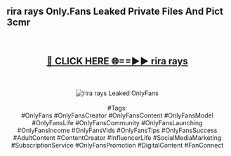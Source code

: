 <h2>rira rays Only.Fans Leaked Private Files And Pict 3cmr</h2>
<br>
<div align="center">
<h2><a href="https://mediafiles.top/rira_rays" rel="nofollow">🔴 CLICK HERE 🌐==►► rira rays</a></h2>
<br>
<br>
<a href="https://mediafiles.top/rira_rays" rel="nofollow" data-target="animated-image.originalLink"><img src="https://i.ibb.co.com/WyWwxjT/player-gif2.gif" alt="rira rays Leaked OnlyFans" style="max-width: 100%; display: inline-block;" data-target="animated-image.originalImage"></a>
<br><br>
#Tags:
<br>
#OnlyFans #OnlyFansCreator #OnlyFansContent #OnlyFansModel #OnlyFansLife #OnlyFansCommunity #OnlyFansLaunching #OnlyFansIncome #OnlyFansVids #OnlyFansTips #OnlyFansSuccess #AdultContent #ContentCreator #InfluencerLife #SocialMediaMarketing #SubscriptionService #OnlyFansPromotion #DigitalContent #FanConnect
</div>
<br>